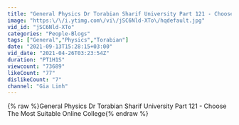 ```yaml
---
title: "General Physics Dr Torabian Sharif University Part 121 - Choose The Most Suitable Online College"
image: "https:\/\/i.ytimg.com\/vi\/jSC6Nld-XTo\/hqdefault.jpg"
vid_id: "jSC6Nld-XTo"
categories: "People-Blogs"
tags: ["General","Physics","Torabian"]
date: "2021-09-13T15:28:15+03:00"
vid_date: "2021-04-26T03:23:54Z"
duration: "PT1H1S"
viewcount: "73689"
likeCount: "77"
dislikeCount: "7"
channel: "Gia Linh"
---
```

{% raw %}General Physics Dr Torabian Sharif University Part 121 - Choose The Most Suitable Online College{% endraw %}
